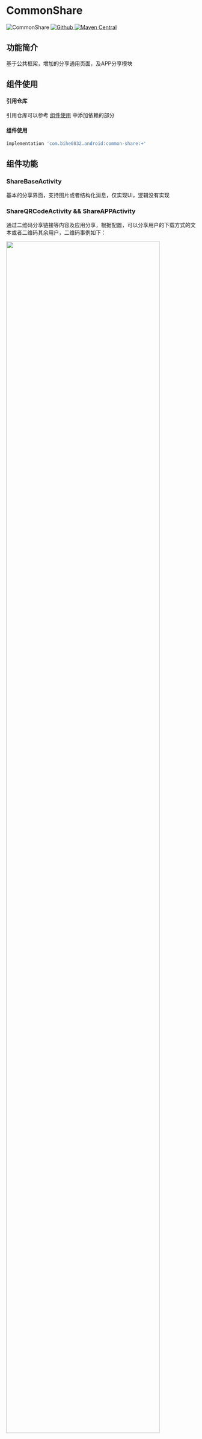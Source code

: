 # CommonShare

![CommonShare](https://img.shields.io/badge/AndroidAppFactory-CommonShare-brightgreen)
[ ![Github](https://img.shields.io/badge/Github-CommonShare-brightgreen?style=social) ](https://github.com/bihe0832/AndroidAppFactory/tree/master/CommonShare)
[ ![Maven Central](https://img.shields.io/maven-central/v/com.bihe0832.android/common-share) ](https://search.maven.org/artifact/com.bihe0832.android/common-share)

## 功能简介

基于公共框架，增加的分享通用页面，及APP分享模块

## 组件使用

#### 引用仓库

引用仓库可以参考 [组件使用](./../start.md) 中添加依赖的部分

#### 组件使用

```groovy
implementation 'com.bihe0832.android:common-share:+'
```

## 组件功能


### ShareBaseActivity

基本的分享界面，支持图片或者结构化消息，仅实现UI，逻辑没有实现

### ShareQRCodeActivity && ShareAPPActivity

通过二维码分享链接等内容及应用分享，根据配置，可以分享用户的下载方式的文本或者二维码其余用户，二维码事例如下：

<img src="./common-share/share_demo.png" width="90%"/>



